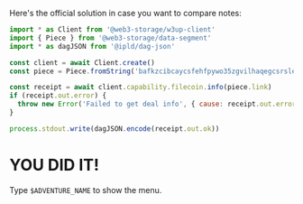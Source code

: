 Here's the official solution in case you want to compare notes:

```js
import * as Client from '@web3-storage/w3up-client'
import { Piece } from '@web3-storage/data-segment'
import * as dagJSON from '@ipld/dag-json'

const client = await Client.create()
const piece = Piece.fromString('bafkzcibcaycsfehfpywo35zgvilhaqegcsrslebar6vcnwvzi64fljvwdrhvqei')

const receipt = await client.capability.filecoin.info(piece.link)
if (receipt.out.error) {
  throw new Error('Failed to get deal info', { cause: receipt.out.error })
}

process.stdout.write(dagJSON.encode(receipt.out.ok))
```

# YOU DID IT!

Type `$ADVENTURE_NAME` to show the menu.
